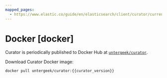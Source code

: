 ```yaml
---
mapped_pages:
  - https://www.elastic.co/guide/en/elasticsearch/client/curator/current/docker.html
---
```


# Docker [docker]

Curator is periodically published to Docker Hub at [`untergeek/curator`](https://hub.docker.com/repository/docker/untergeek/curator/general).

Download Curator Docker image:

```
docker pull untergeek/curator:{{curator_version}}
```

